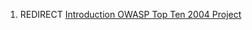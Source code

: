 1.  REDIRECT [Introduction OWASP Top Ten 2004
    Project](Introduction_OWASP_Top_Ten_2004_Project "wikilink")